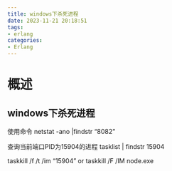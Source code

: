 ```yaml
---
title: windows下杀死进程
date: 2023-11-21 20:18:51
tags:
- erlang
categories:
- Erlang
---
```


# 概述

## windows下杀死进程

<!--more-->


使用命令 netstat -ano |findstr “8082”

查询当前端口PID为15904的进程 tasklist | findstr 15904

taskkill /f /t /im “15904”
or
taskkill /F /IM node.exe



